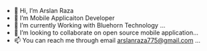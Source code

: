 - 👋 Hi, I’m Arslan Raza
- 👀 I’m Mobile Applicaiton Developer
- 🌱 I’m currently Working with Bluehorn Technology ...
- 💞️ I’m looking to collaborate on open source mobile application...
- 📫 You can reach me through email arslanraza775@gmail.com ...

<!---
arslanraza7/arslanraza7 is a ✨ special ✨ repository because its `README.md` (this file) appears on your GitHub profile.
You can click the Preview link to take a look at your changes.
--->
